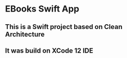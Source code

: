 # EBooks Swift App

## This is a Swift project based on Clean Architecture

## It was build on XCode 12 IDE
